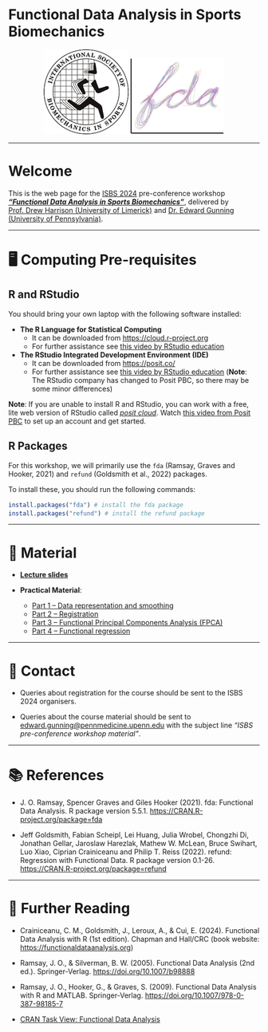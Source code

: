 Functional Data Analysis in Sports Biomechanics
================

<center>

![](logo/isbs-logo.png) ![](logo/fda-logo.png)

</center>

------------------------------------------------------------------------

# Welcome

This is the web page for the [ISBS 2024](https://www.isbs2024.com)
pre-conference workshop [***“Functional Data Analysis in Sports
Biomechanics”***](https://www.isbs2024.com/wp-content/uploads/2024/03/Pre-workshop_FDA.pdf),
delivered by [Prof. Drew Harrison (University of
Limerick)](https://www.ul.ie/shprc/professor-drew-harrison) and
[Dr. Edward Gunning (University of
Pennsylvania)](https://edwardgunning.github.io/).

------------------------------------------------------------------------

# 🖥 Computing Pre-requisites

## R and RStudio

You should bring your own laptop with the following software installed:

- **The R Language for Statistical Computing**
  - It can be downloaded from <https://cloud.r-project.org>
  - For further assistance see [this video by RStudio
    education](https://vimeo.com/203516510)
- **The RStudio Integrated Development Environment (IDE)**
  - It can be downloaded from <https://posit.co/>
  - For further assistance see [this video by RStudio
    education](https://vimeo.com/203516510) (**Note**: The RStudio
    company has changed to Posit PBC, so there may be some minor
    differences)

**Note**: If you are unable to install R and RStudio, you can work with
a free, lite web version of RStudio called [*posit
cloud*](https://posit.cloud/). Watch [this video from Posit
PBC](https://www.youtube.com/watch?v=-fzwm4ZhVQQ) to set up an account
and get started.

## R Packages

For this workshop, we will primarily use the `fda` (Ramsay, Graves and
Hooker, 2021) and `refund` (Goldsmith et al., 2022) packages.

To install these, you should run the following commands:

``` r
install.packages("fda") # install the fda package
install.packages("refund") # install the refund package
```

------------------------------------------------------------------------

# 📒 Material

- [**Lecture slides**](slides/template-slides.pptx)

- **Practical Material**:

  - [Part 1 – Data representation and
    smoothing](practicals/01-smoothing.md)
  - [Part 2 – Registration](practicals/02-registration.md)
  - [Part 3 – Functional Principal Components Analysis
    (FPCA)](practicals/03-fpca.md)
  - [Part 4 – Functional
    regression](practicals/04-functional-regression.md)

------------------------------------------------------------------------

# 📧 Contact

- Queries about registration for the course should be sent to the ISBS
  2024 organisers.

- Queries about the course material should be sent to
  <edward.gunning@pennmedicine.upenn.edu> with the subject line *“ISBS
  pre-conference workshop material”*.

------------------------------------------------------------------------

# 📚 References

- J. O. Ramsay, Spencer Graves and Giles Hooker (2021). fda: Functional
  Data Analysis. R package version 5.5.1.
  <https://CRAN.R-project.org/package=fda>

- Jeff Goldsmith, Fabian Scheipl, Lei Huang, Julia Wrobel, Chongzhi Di,
  Jonathan Gellar, Jaroslaw Harezlak, Mathew W. McLean, Bruce Swihart,
  Luo Xiao, Ciprian Crainiceanu and Philip T. Reiss (2022). refund:
  Regression with Functional Data. R package version 0.1-26.
  <https://CRAN.R-project.org/package=refund>

------------------------------------------------------------------------

# 📖 Further Reading

- Crainiceanu, C. M., Goldsmith, J., Leroux, A., & Cui, E. (2024).
  Functional Data Analysis with R (1st edition). Chapman and Hall/CRC
  (book website: <https://functionaldataanalysis.org>)

- Ramsay, J. O., & Silverman, B. W. (2005). Functional Data Analysis
  (2nd ed.). Springer-Verlag. <https://doi.org/10.1007/b98888>

- Ramsay, J. O., Hooker, G., & Graves, S. (2009). Functional Data
  Analysis with R and MATLAB. Springer-Verlag.
  <https://doi.org/10.1007/978-0-387-98185-7>

- [CRAN Task View: Functional Data
  Analysis](https://cran.r-project.org/web/views/FunctionalData.html)
